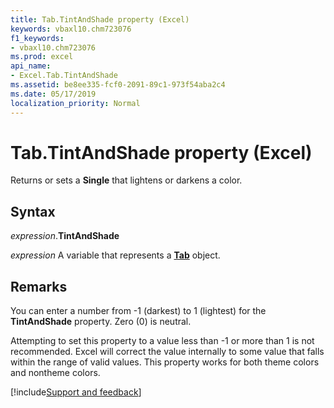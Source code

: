 ```yaml
---
title: Tab.TintAndShade property (Excel)
keywords: vbaxl10.chm723076
f1_keywords:
- vbaxl10.chm723076
ms.prod: excel
api_name:
- Excel.Tab.TintAndShade
ms.assetid: be8ee335-fcf0-2091-89c1-973f54aba2c4
ms.date: 05/17/2019
localization_priority: Normal
---
```



# Tab.TintAndShade property (Excel)

Returns or sets a **Single** that lightens or darkens a color.


## Syntax

_expression_.**TintAndShade**

_expression_ A variable that represents a **[Tab](Excel.Tab.md)** object.


## Remarks

You can enter a number from -1 (darkest) to 1 (lightest) for the **TintAndShade** property. Zero (0) is neutral.

Attempting to set this property to a value less than -1 or more than 1 is not recommended. Excel will correct the value internally to some value that falls within the range of valid values. This property works for both theme colors and nontheme colors.



[!include[Support and feedback](~/includes/feedback-boilerplate.md)]